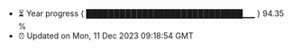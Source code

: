 - ⏳ Year progress { ████████████████████████████▁▁ } 94.35 %
- ⏰ Updated on Mon, 11 Dec 2023 09:18:54 GMT

